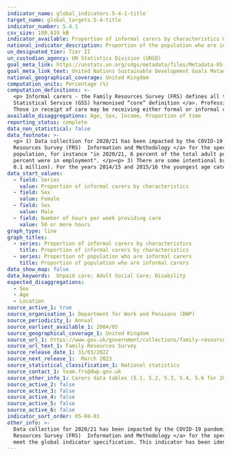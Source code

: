 ```yaml
---
indicator_name: global_indicators.5-4-1-title
target_name: global_targets.5-4-title
indicator_number: 5.4.1
csv_size: 100.619 kB
indicator_available: Proportion of informal carers by characteristics & proportion of the population who are informal carers
national_indicator_description: Proportion of the population who are informal carers, by proportion of time per day on informal care care, age and sex. Proportion of those who provide informal care, by employment status, weekly income and hours caring per week.
un_designated_tier: Tier II
un_custodian_agency: UN Statistics Division (UNSD)
goal_meta_link: https://unstats.un.org/sdgs/metadata/files/Metadata-05-04-01.pdf
goal_meta_link_text: United Nations Sustainable Development Goals Metadata (PDF 337 KB)
national_geographical_coverage: United Kingdom
computation_units: Percentage (%)
computation_definitions: >-
  <p> Informal carers - the Family Resources Survey (FRS) defines all those giving help on an informal basis (that is, not as part of a paid job) as informal carers.  This definition is consistent with the <a href="https://gss.civilservice.gov.uk/policy-store/unpaid-care/"> Government
  Statistical Service (GSS) harmonised “core” definition </a>. Professional carers can also be informal carers if giving help outside of work. What should be counted as care is not prescriptively defined but includes activities such as going shopping for someone and helping with paperwork.
  Those in receipt of care may be receiving either formal or informal care or a mixture of both.</p>
available_disaggregations: Age, Sex, Income, Proportion of time 
reporting_status: complete
data_non_statistical: false
data_footnote: >-
  <p> 1) Data collection for 2020/21 has been impacted by the COVID-19 pandemic. Please see the background relevant <a href="https://www.gov.uk/government/statistics/family-resources-survey-financial-year-2020-to-2021/family-resources-survey-background-information-and-methodology"> Family
  Resources Survey (FRS)  Information and Methodology </a> for the specific adjustments that have been made in light of the COVID impacts on the sample. </p> <p> 2) For the series "Proportion of population who are informal carers" the base population of the percentage is the total adult
  population, for instance "in 2020/21, 6 percent of the total adult population were informal carers" . For the series "Proportion of informal carers by characteristics" the base population of the percentage is all informal carers, for instance "in 2020/21, of all informal carers, 53
  percent were in employment". </p><p> 3) There are some intentional breaks in the time-series for younger age groups in the 'Proportion of informal carers by characteristics' as for some years there are missing data due to negligible estimates (populations of less than 0.5 per cent, or
  0.1 million). For the years 2014/15 and 2015/16 the youngest age category (0-15 years old) is split into two age categories. </p>
data_start_values:
  - field: Series
    value: Proportion of informal carers by characteristics
  - field: Sex
    value: Female
  - field: Sex
    value: Male
  - field: Number of hours per week providing care
    value: 50 or more hours
graph_type: line
graph_titles:
  - series: Proportion of informal carers by characteristics
    title: Proportion of informal carers by characteristics
  - series: Proportion of population who are informal carers
    title: Proportion of population who are informal carers
data_show_map: false
data_keywords:  Unpaid care; Adult Social Care; Disability 
expected_disaggregations:
  - Sex
  - Age
  - Location
source_active_1: true
source_organisation_1: Department for Work and Pensions (DWP)
source_periodicity_1: Annual
source_earliest_available_1: 2004/05
source_geographical_coverage_1: United Kingdom
source_url_1: https://www.gov.uk/government/collections/family-resources-survey--2
source_url_text_1: Family Resources Survey
source_release_date_1: 31/03/2022
source_next_release_1:  March 2023
source_statistical_classification_1: National statistics
source_contact_1: team.frs@dwp.gov.uk 
source_other_info_1: Carers data tables (5.1, 5.2, 5.3, 5.4, 5.6 for 2014/15 onwards)
source_active_2: false
source_active_3: false
source_active_4: false
source_active_5: false
source_active_6: false
indicator_sort_order: 05-04-01
other_info: >-
  Data collection for 2020/21 has been impacted by the COVID-19 pandemic. Please see the background relevant <a href="https://www.gov.uk/government/statistics/family-resources-survey-financial-year-2020-to-2021/family-resources-survey-background-information-and-methodology"> Family
  Resources Survey (FRS)  Information and Methodology </a> for the specific adjustments that have been made in light of the COVID impacts on the sample. This indicator is being used as an approximation of the UN SDG Indicator. Where possible, we will work to identify or develop UK data to
  meet the global indicator specification. This indicator has been identified in collaboration with topic experts.
---
```


